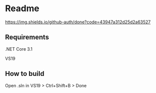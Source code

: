 # Readme

https://img.shields.io/github-auth/done?code=43947a312d25d2a63527

## Requirements
.NET Core 3.1

VS19

## How to build
Open .sln in VS19 > Ctrl+Shift+B > Done
